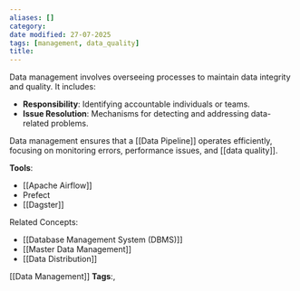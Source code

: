 ```yaml
---
aliases: []
category:
date modified: 27-07-2025
tags: [management, data_quality]
title: 
---
```

Data management involves overseeing processes to maintain data integrity and quality. It includes:

- **Responsibility**: Identifying accountable individuals or teams.
- **Issue Resolution**: Mechanisms for detecting and addressing data-related problems.

Data management ensures that a [[Data Pipeline]] operates efficiently, focusing on monitoring errors, performance issues, and [[data quality]].

**Tools**:
- [[Apache Airflow]]
- Prefect
- [[Dagster]]

Related Concepts:
- [[Database Management System (DBMS)]]
- [[Master Data Management]]
- [[Data Distribution]]



[[Data Management]]
   **Tags**:,